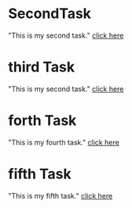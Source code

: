 # SecondTask
"This is my second task."
[click here](tasknew.html)

# third Task
"This is my second task."
[click here](responsive.html)
# forth Task
"This is my fourth task."
[click here](websitetask.html)

# fifth Task
"This is my fifth task."
[click here](ordering.html)
